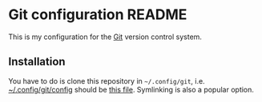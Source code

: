 # Git configuration README

This is my configuration for the [Git](https://git-scm.com/) version control system.

## Installation

You have to do is clone this repository in `~/.config/git`,
i.e. [~/.config/git/config](~/.config/git/config) should be
[this file](./config). Symlinking is also a popular option.

